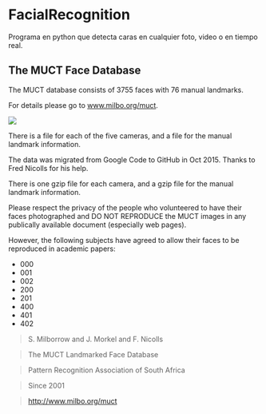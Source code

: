 # FacialRecognition
Programa en python que detecta caras en cualquier foto, video o en tiempo real.

## The MUCT Face Database

The MUCT database consists of 3755 faces with 76 manual landmarks.

For details please go to www.milbo.org/muct.

![](http://www.milbo.org/muct/muct-examples-lores.jpg)

There is a file for each of the five cameras, and a file for the
manual landmark information.

The data was migrated from Google Code to GitHub in Oct 2015.  Thanks to Fred Nicolls for his help.

There is one gzip file for each camera, and a gzip file for
the manual landmark information.

Please respect the privacy of the people who volunteered to have their
faces photographed and DO NOT REPRODUCE the MUCT images in any
publically available document (especially web pages).

However, the following subjects have agreed to allow their faces
to be reproduced in academic papers:

- 000
- 001
- 002
- 200
- 201
- 400
- 401
- 402


> S. Milborrow and J. Morkel and F. Nicolls

> The MUCT Landmarked Face Database

> Pattern Recognition Association of South Africa

> Since 2001

> http://www.milbo.org/muct
